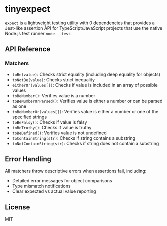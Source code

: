 # tinyexpect
 
`expect` is a lightweight testing utility  with 0 dependencies that provides a Jest-like assertion API for TypeScript/JavaScript projects that use the native Node.js test runner `node --test`.

## API Reference

### Matchers

- `toBe(value)`: Checks strict equality (including deep equality for objects)
- `toNotBe(value)`: Checks strict inequality
- `eitherOr(values[])`: Checks if value is included in an array of possible values
- `toBeNumber()`: Verifies value is a number
- `toBeNumberOrParsed()`: Verifies value is either a number or can be parsed as one
- `toBeNumberOr(values[])`: Verifies value is either a number or one of the specified strings
- `toBeFalsy()`: Checks if value is falsy
- `toBeTruthy()`: Checks if value is truthy
- `toBeDefined()`: Verifies value is not undefined
- `toContainString(str)`: Checks if string contains a substring
- `toNotContainString(str)`: Checks if string does not contain a substring

## Error Handling

All matchers throw descriptive errors when assertions fail, including:
- Detailed error messages for object comparisons
- Type mismatch notifications
- Clear expected vs actual value reporting

## License

MIT